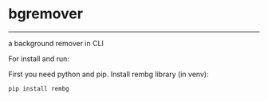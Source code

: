# bgremover

--------------------------------

a background remover in CLI

For install and run:

First you need python  and pip. Install rembg library (in venv):

```
pip install rembg
```

